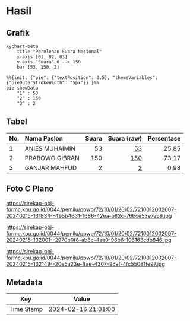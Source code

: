# Hasil

## Grafik

```mermaid
xychart-beta
    title "Perolehan Suara Nasional"
    x-axis [01, 02, 03]
    y-axis "Suara" 0 --> 150
    bar [53, 150, 2]
```

```mermaid
%%{init: {"pie": {"textPosition": 0.5}, "themeVariables": {"pieOuterStrokeWidth": "5px"}} }%%
pie showData
    "1" : 53
    "2" : 150
    "3" : 2
```

## Tabel

| No. | Nama Paslon    | Suara | Suara (raw) | Persentase |
|:--- |:-------------- | -----:| -----------:| ----------:|
| 1   | ANIES MUHAIMIN | 53    | [53][p-1]   | 25,85      |
| 2   | PRABOWO GIBRAN | 150   | [150][p-2]  | 73,17      |
| 3   | GANJAR MAHFUD  | 2     | [2][p-3]    | 0,98       |


[p-1]: https://github.com/gigit-pemilu/pemilu-2024/blob/main/pilpres/hitung-suara/sub/72-sulawesi-tengah/sub/10-sigi/sub/01-sigi-biromaru/sub/2002-sidondo-i/sub/007-tps/sub/paslon-1.txt
[p-2]: https://github.com/gigit-pemilu/pemilu-2024/blob/main/pilpres/hitung-suara/sub/72-sulawesi-tengah/sub/10-sigi/sub/01-sigi-biromaru/sub/2002-sidondo-i/sub/007-tps/sub/paslon-2.txt
[p-3]: https://github.com/gigit-pemilu/pemilu-2024/blob/main/pilpres/hitung-suara/sub/72-sulawesi-tengah/sub/10-sigi/sub/01-sigi-biromaru/sub/2002-sidondo-i/sub/007-tps/sub/paslon-3.txt

## Foto C Plano

https://sirekap-obj-formc.kpu.go.id/0044/pemilu/ppwp/72/10/01/20/02/7210012002007-20240215-131834--495b4631-1686-42ea-b82c-76bce53e7e59.jpg

https://sirekap-obj-formc.kpu.go.id/0044/pemilu/ppwp/72/10/01/20/02/7210012002007-20240215-132001--2970b0f8-ab8c-4aa0-98b6-106163cdb846.jpg

https://sirekap-obj-formc.kpu.go.id/0044/pemilu/ppwp/72/10/01/20/02/7210012002007-20240215-132149--20e5a23e-ffae-4307-95ef-4fc55081fe97.jpg


## Metadata

| Key        | Value               |
| ---------- | ------------------- |
| Time Stamp | 2024-02-16 21:01:00 |




